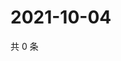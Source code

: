 # 2021-10-04

共 0 条

<!-- BEGIN WEIBO -->
<!-- 最后更新时间 Mon Oct 04 2021 22:10:23 GMT+0800 (China Standard Time) -->

<!-- END WEIBO -->
